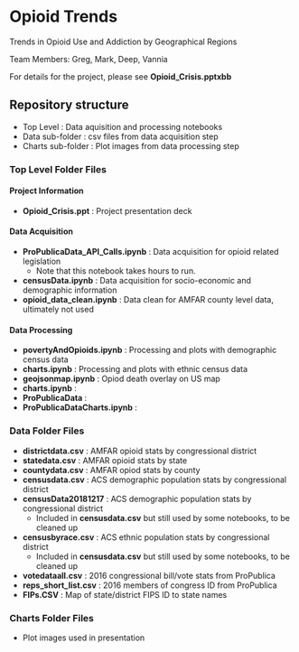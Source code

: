 # Opioid Trends
Trends in Opioid Use and Addiction by Geographical Regions

Team Members: Greg, Mark, Deep, Vannia

For details for the project, please see **Opioid_Crisis.pptxbb**

## Repository structure
* Top Level : Data aquisition and processing notebooks
* Data sub-folder : csv files from data acquisition step
* Charts sub-folder : Plot images from data processing step

### Top Level Folder Files
#### Project Information
   * **Opioid_Crisis.ppt** : Project presentation deck
#### Data Acquisition
   * **ProPublicaData_API_Calls.ipynb** : Data acquisition for opioid related legislation
      * Note that this notebook takes hours to run.
   * **censusData.ipynb** : Data acquisition for socio-economic and demographic information
   * **opioid_data_clean.ipynb** : Data clean for AMFAR county level data, ultimately not used
#### Data Processing 
   * **povertyAndOpioids.ipynb** : Processing and plots with demographic census data
   * **charts.ipynb** : Processing and plots with ethnic census data
   * **geojsonmap.ipynb** : Opiod death overlay on US map
   * **charts.ipynb** :
   * **ProPublicaData** : 
   * **ProPublicaDataCharts.ipynb** :
### Data Folder Files
   * **districtdata.csv** : AMFAR opioid stats by congressional district
   * **statedata.csv** : AMFAR opioid stats by state
   * **countydata.csv** : AMFAR opiod stats by county
   * **censusdata.csv** : ACS demographic population stats by congressional district
   * **censusData20181217** : ACS demographic population stats by congressional district
      * Included in **censusdata.csv** but still used by some notebooks, to be cleaned up
   * **censusbyrace.csv** : ACS ethnic population stats by congressional district
      * Included in **censusdata.csv** but still used by some notebooks, to be cleaned up
   * **votedataall.csv** : 2016 congressional bill/vote stats from ProPublica
   * **reps_short_list.csv** : 2016 members of congress ID from ProPublica 
   * **FIPs.CSV** : Map of state/district FIPS ID to state names
### Charts Folder Files
   * Plot images used in presentation
